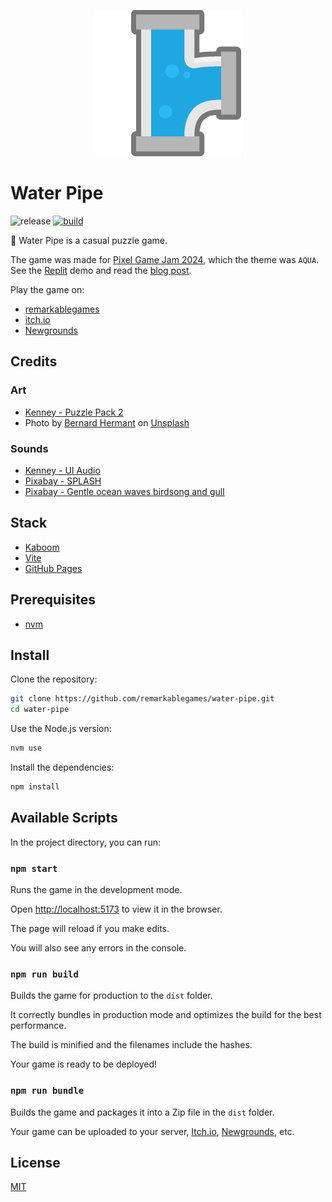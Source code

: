 <p align="center">
  <img src="https://github.com/remarkablegames/water-pipe/blob/master/public/logo.png" alt="Water Pipe">
</p>

# Water Pipe

![release](https://img.shields.io/github/v/release/remarkablegames/water-pipe)
[![build](https://github.com/remarkablegames/water-pipe/actions/workflows/build.yml/badge.svg)](https://github.com/remarkablegames/water-pipe/actions/workflows/build.yml)

🚰 Water Pipe is a casual puzzle game.

The game was made for [Pixel Game Jam 2024](https://itch.io/jam/-pixel-game-jam-2024), which the theme was `AQUA`. See the [Replit](https://replit.com/@remarkablemark/Water-Pipe) demo and read the [blog post](https://remarkablegames.org/posts/water-pipe/).

Play the game on:

- [remarkablegames](https://remarkablegames.org/water-pipe/)
- [itch.io](https://remarkablegames.itch.io/water-pipe)
- [Newgrounds](https://www.newgrounds.com/portal/view/930938)

## Credits

### Art

- [Kenney - Puzzle Pack 2](https://kenney.nl/assets/puzzle-pack-2)
- Photo by [Bernard Hermant](https://unsplash.com/@bernardhermant) on [Unsplash](https://unsplash.com/photos/brown-concrete-brick-t4DuoDHjxrQ)

### Sounds

- [Kenney - UI Audio](https://kenney.nl/assets/ui-audio)
- [Pixabay - SPLASH](https://pixabay.com/sound-effects/splash-by-blaukreuz-6261/)
- [Pixabay - Gentle ocean waves birdsong and gull](https://pixabay.com/sound-effects/gentle-ocean-waves-birdsong-and-gull-7109/)

## Stack

- [Kaboom](https://kaboomjs.com/)
- [Vite](https://vitejs.dev/)
- [GitHub Pages](https://pages.github.com/)

## Prerequisites

- [nvm](https://github.com/nvm-sh/nvm#readme)

## Install

Clone the repository:

```sh
git clone https://github.com/remarkablegames/water-pipe.git
cd water-pipe
```

Use the Node.js version:

```sh
nvm use
```

Install the dependencies:

```sh
npm install
```

## Available Scripts

In the project directory, you can run:

### `npm start`

Runs the game in the development mode.

Open [http://localhost:5173](http://localhost:5173) to view it in the browser.

The page will reload if you make edits.

You will also see any errors in the console.

### `npm run build`

Builds the game for production to the `dist` folder.

It correctly bundles in production mode and optimizes the build for the best performance.

The build is minified and the filenames include the hashes.

Your game is ready to be deployed!

### `npm run bundle`

Builds the game and packages it into a Zip file in the `dist` folder.

Your game can be uploaded to your server, [Itch.io](https://itch.io/), [Newgrounds](https://www.newgrounds.com/), etc.

## License

[MIT](LICENSE)
